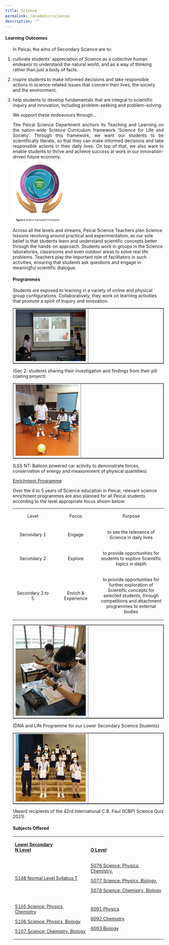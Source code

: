 ```yaml
---
title: Science
permalink: /academic/science/
description: ""
---
```

<h4><strong>Learning Outcomes</strong></h4>
<ol>
<p>In Peicai, the aims of Secondary Science are to:</p><li>
<p>cultivate students&rsquo; appreciation of Science as a collective human endeavor to understand the natural world, and as a way of thinking rather than just a body of facts.</p>
<p><li>inspire students to make informed decisions and take responsible actions in science-related issues that concern their lives, the society and the environment.</p>
<p><li>help students to develop fundamentals that are integral to scientific inquiry and innovation, including problem-seeking and problem-solving.</p>
<p>We support these endeavours through&hellip;</p>
<p><p align="justify">The Peicai Science Department anchors its Teaching and Learning on the nation-wide Science Curriculum framework &lsquo;Science for Life and Society&rsquo;. Through this framework, we want our students to be scientifically literate, so that they can make informed decisions and take responsible actions in their daily lives. On top of that, we also want to enable students to thrive and achieve success at work in our innovation-driven future economy.</p>
<img style="width: 35%;" src="/images/sci1.jpg" />
<p>Across all the levels and streams, Peicai Science Teachers plan Science lessons revolving around practical and experimentation, as our sole belief is that students learn and understand scientific concepts better through the hands-on approach. Students work in groups in the Science laboratories, classrooms and even outdoor areas to solve real life problems. Teachers play the important role of facilitators in such activities, ensuring that students ask questions and engage in meaningful scientific dialogue.&nbsp;</p>
<h4><strong>Programmes</strong></h4>
<p>Students are exposed to learning in a variety of online and physical group configurations. Collaboratively, they work on learning activities that promote a spirit of inquiry and innovation.</p>
<table style="border-collapse: collapse; width: 100%;" border="1">
<tbody>
<tr>
<td style="width: 50%;"><img src="/images/sci2.png"></td>
<td style="width: 50%;">&nbsp;</td>
</tr>
</tbody>
</table>
<p>(Sec 2: students sharing their investigation and findings from their pill coating project)</p>
<table style="border-collapse: collapse; width: 100%;" border="1">
<tbody>
<tr>
<td style="width: 45%;"><img src="/images/sci3.png"></td>
<td style="width: 55%;">&nbsp;</td>
</tr>
</tbody>
</table>
<p>(LSS NT: Balloon powered car activity to demonstrate forces, conservation of energy and measurement of physical quantities)</p>
<p><u>Enrichment Programme</u></p>
<p>Over the 4 to 5 years of Science education in Peicai, relevant science enrichment programmes are also planned for all Peicai students according to the level appropriate focus shown below:</p>
<table width="802">
<tbody>
<tr>
<td style="text-align: center;" width="188">
<p>Level</p>
</td>
<td style="text-align: center;" width="232">
<p>Focus</p>
</td>
<td style="text-align: center;" width="381">
<p>Purpose</p>
</td>
</tr>
<tr>
<td style="text-align: center;" width="188">
<p>Secondary 1</p>
</td>
<td style="text-align: center;" width="232">
<p>Engage</p>
</td>
<td style="text-align: center;" width="381">
<p>to see the relevance of Science in daily lives</p>
</td>
</tr>
<tr>
<td style="text-align: center;" width="188">
<p>Secondary 2</p>
</td>
<td style="text-align: center;" width="232">
<p>Explore</p>
</td>
<td style="text-align: center;" width="381">
<p>to provide opportunities for students to explore Scientific topics in depth</p>
</td>
</tr>
<tr>
<td style="text-align: center;" width="188">
<p>Secondary 3 to 5</p>
</td>
<td style="text-align: center;" width="232">
<p>Enrich &amp; Experience</p>
</td>
<td style="text-align: center;" width="381">
<p>to provide opportunities for further exploration of Scientific concepts for selected students, through competitions and attachment programmes to external bodies</p>
</td>
</tr>
</tbody>
</table>
<table style="border-collapse: collapse; width: 100%;" border="1">
<tbody>
<tr>
<td style="width: 50%;"><img src="/images/sci4.png"></td>
<td style="width: 50%;">&nbsp;</td>
</tr>
</tbody>
</table>
<p>(DNA and Life Programme for our Lower Secondary Science Students)</p>
<table style="border-collapse: collapse; width: 100%;" border="1">
<tbody>
<tr>
<td style="width: 50%;"><img src="/images/sci5.png"></td>
<td style="width: 50%;">&nbsp;</td>
</tr>
</tbody>
</table>
<p>(Award recipients of the 42rd International C.B. Paul (ICBP) Science Quiz 2021)</p>
<h4><strong>Subjects Offered</strong></h4>
<table width="623">
<tbody>
<tr>
<td width="312">
<p><strong><a href="https://www.moe.gov.sg/-/media/files/secondary/syllabuses/science/2021-science-syllabus-lower-secondary.pdf?la=en&amp;hash=5A2FDABB63C929FF42F96A0EC63BDCA8710B8AF1">Lower Secondary</a></strong><br><strong><u>N Level</u></strong></p>
</td>
<td width="312">
<br><p><strong><u>O Level</u></strong></p>
</td>
</tr>
<tr>
<td width="312">
<p><a href="https://www.seab.gov.sg/docs/default-source/national-examinations/syllabus/nlevel/2021syllabus/5148_y21_sy.pdf">5148 Normal Level Syllabus T</a></p>
</td>
<td width="312">
<p><a href="https://www.seab.gov.sg/docs/default-source/national-examinations/syllabus/olevel/2022syllabus/5076_y22_sy.pdf">5076 Science: Physics, Chemistry&nbsp;</a></p>
<p><a href="https://www.seab.gov.sg/docs/default-source/national-examinations/syllabus/olevel/2022syllabus/5076_y22_sy.pdf">5077 Science: Physics, Biology&nbsp;</a></p>
<p><a href="https://www.seab.gov.sg/docs/default-source/national-examinations/syllabus/olevel/2022syllabus/5076_y22_sy.pdf">5078 Science: Chemistry, Biology</a></p>
</td>
</tr>
<tr>
<td width="312">
<p><a href="https://www.seab.gov.sg/docs/default-source/national-examinations/syllabus/nlevel/2021syllabus/5107_y21_sy.pdf">5105 Science: Physics, Chemistry</a></p>
<p><a href="https://www.seab.gov.sg/docs/default-source/national-examinations/syllabus/nlevel/2021syllabus/5107_y21_sy.pdf">5106 Science: Physics, Biology</a></p>
<p><a href="https://www.seab.gov.sg/docs/default-source/national-examinations/syllabus/nlevel/2021syllabus/5107_y21_sy.pdf">5107 Science: Chemistry, Biology</a></p>
</td>
<td width="312">
<p><a href="https://www.seab.gov.sg/docs/default-source/national-examinations/syllabus/olevel/2021syllabus/6091_y21_sy.pdf">6091 Physics</a></p>
<p><a href="https://www.seab.gov.sg/docs/default-source/national-examinations/syllabus/olevel/2022syllabus/6092_y22_sy.pdf">6092 Chemistry</a></p>
<p><a href="https://www.seab.gov.sg/docs/default-source/national-examinations/syllabus/olevel/2022syllabus/6093_y22_sy.pdf">6093 Biology</a></p>
</td>
</tr>
</tbody>
</table>